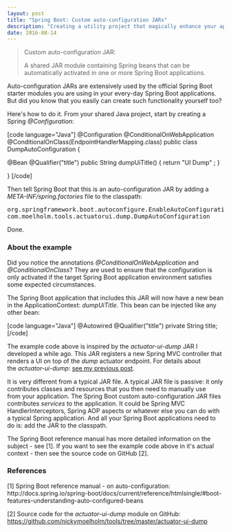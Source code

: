 ```yaml
---
layout: post
title: "Spring Boot: Custom auto-configuration JARs"
description: "Creating a utility project that magically enhance your application"
date: 2016-08-14
---
```


<blockquote>Custom auto-configuration JAR:

A shared JAR module containing Spring beans that can be automatically activated in one or more Spring Boot applications.</blockquote>
Auto-configuration JARs are extensively used by the official Spring Boot starter modules you are using in your every-day Spring Boot applications. But did you know that you easily can create such functionality yourself too?

Here's how to do it. From your shared Java project, start by creating a Spring <em>@Configuration</em>:

[code language="Java"]
@Configuration
@ConditionalOnWebApplication
@ConditionalOnClass(EndpointHandlerMapping.class)
public class DumpAutoConfiguration {

@Bean @Qualifier("title")
public String dumpUiTitle() { return "UI Dump" ; }

}
[/code]

Then tell Spring Boot that this is an auto-configuration JAR by adding a <em>META-INF/spring.factories</em> file to the classpath:
<pre>org.springframework.boot.autoconfigure.EnableAutoConfiguration=\
com.moelholm.tools.actuatorui.dump.DumpAutoConfiguration</pre>
Done.
<h3>About the example</h3>
Did you notice the annotations <em>@ConditionalOnWebApplication</em> and<em> @ConditionalOnClass</em>? They are used to ensure that the configuration is only activated if the target Spring Boot application environment satisfies some expected circumstances.

The Spring Boot application that includes this JAR will now have a new bean in the ApplicationContext: <em>dumpUiTitle</em>. This bean can be injected like any other bean:

[code language="Java"]
@Autowired @Qualifier("title") private String title;
[/code]

The example code above is inspired by the <em>actuator-ui-dump</em> JAR I developed a while ago. This JAR registers a new Spring MVC controller that renders a UI on top of the <em>dump</em> actuator endpoint. For details about the <em>actuator-ui-dump</em>: <a href="http://moelholm.com/blog/2016/08/12/spring-boot-ui-for-the-dump-endpoint" target="_blank">see my previous post</a>.

It is very different from a typical JAR file. A typical JAR file is passive: it only contributes classes and resources that you then need to manually use from your application. The Spring Boot custom auto-configuration JAR files contributes <em>services</em> to the application. It could be Spring MVC HandlerInterceptors, Spring AOP aspects or whatever else you can do with a typical Spring application. And all your Spring Boot applications need to do is: add the JAR to the classpath.

The Spring Boot reference manual has more detailed information on the subject - see [1]. If you want to see the example code above in it's actual context - then see the source code on GitHub [2].
<h3>References</h3>
[1] Spring Boot reference manual - on auto-configuration:
http://docs.spring.io/spring-boot/docs/current/reference/htmlsingle/#boot-features-understanding-auto-configured-beans

[2] Source code for the <em>actuator-ui-dump</em> module on GitHub:
https://github.com/nickymoelholm/tools/tree/master/actuator-ui-dump